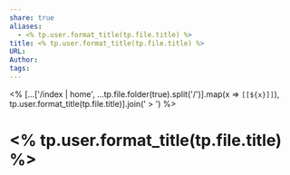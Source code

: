```yaml
---  
share: true  
aliases:  
  - <% tp.user.format_title(tp.file.title) %>  
title: <% tp.user.format_title(tp.file.title) %>  
URL:   
Author:   
tags:   
---  
```

<% [...['/index | home', ...tp.file.folder(true).split('/')].map(x =>  `[[${x}]]`), tp.user.format_title(tp.file.title)].join(' > ') %>  
# <% tp.user.format_title(tp.file.title) %>  
